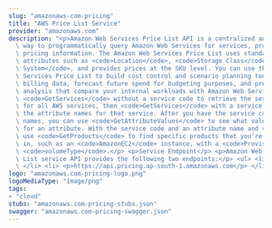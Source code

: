 ```yaml
---
slug: "amazonaws-com-pricing"
title: "AWS Price List Service"
provider: "amazonaws.com"
description: "<p>Amazon Web Services Price List API is a centralized and convenient\
  \ way to programmatically query Amazon Web Services for services, products, and\
  \ pricing information. The Amazon Web Services Price List uses standardized product\
  \ attributes such as <code>Location</code>, <code>Storage Class</code>, and <code>Operating\
  \ System</code>, and provides prices at the SKU level. You can use the Amazon Web\
  \ Services Price List to build cost control and scenario planning tools, reconcile\
  \ billing data, forecast future spend for budgeting purposes, and provide cost benefit\
  \ analysis that compare your internal workloads with Amazon Web Services.</p> <p>Use\
  \ <code>GetServices</code> without a service code to retrieve the service codes\
  \ for all AWS services, then <code>GetServices</code> with a service code to retrieve\
  \ the attribute names for that service. After you have the service code and attribute\
  \ names, you can use <code>GetAttributeValues</code> to see what values are available\
  \ for an attribute. With the service code and an attribute name and value, you can\
  \ use <code>GetProducts</code> to find specific products that you're interested\
  \ in, such as an <code>AmazonEC2</code> instance, with a <code>Provisioned IOPS</code>\
  \ <code>volumeType</code>.</p> <p>Service Endpoint</p> <p>Amazon Web Services Price\
  \ List service API provides the following two endpoints:</p> <ul> <li> <p>https://api.pricing.us-east-1.amazonaws.com</p>\
  \ </li> <li> <p>https://api.pricing.ap-south-1.amazonaws.com</p> </li> </ul>"
logo: "amazonaws.com-pricing-logo.png"
logoMediaType: "image/png"
tags:
- "cloud"
stubs: "amazonaws.com-pricing-stubs.json"
swagger: "amazonaws.com-pricing-swagger.json"
---
```

